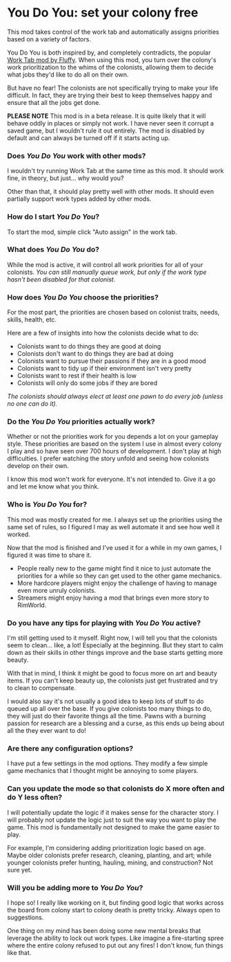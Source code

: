 # You Do You: set your colony free

This mod takes control of the work tab and automatically assigns priorities
based on a variety of factors.

You Do You is both inspired by, and completely contradicts, the popular [Work
Tab mod by
Fluffy](https://steamcommunity.com/sharedfiles/filedetails/?id=725219116). When
using this mod, you turn over the colony's work prioritization to the whims of
the colonists, allowing them to decide what jobs they'd like to do all on their
own.

But have no fear! The colonists are not specifically trying to make your life
difficult. In fact, they are trying their best to keep themselves happy and
ensure that all the jobs get done.

**PLEASE NOTE** This mod is in a beta release. It is quite likely that it will
behave oddly in places or simply not work. I have never seen it corrupt a saved
game, but I wouldn't rule it out entirely. The mod is disabled by default and
can always be turned off if it starts acting up.

### Does *You Do You* work with other mods?

I wouldn't try running Work Tab at the same time as this mod. It should work
fine, in theory, but just... why would you?

Other than that, it should play pretty well with other mods. It should even
partially support work types added by other mods.

### How do I start *You Do You*?

To start the mod, simple click "Auto assign" in the work tab.

### What does *You Do You* do?

While the mod is active, it will control all work priorities for all of your
colonists. *You can still manually queue work, but only if the work type
hasn't been disabled for that colonist.*

### How does *You Do You* choose the priorities?

For the most part, the priorities are chosen based on colonist traits, needs,
skills, health, etc.

Here are a few of insights into how the colonists decide what to do:

 * Colonists want to do things they are good at doing
 * Colonists don't want to do things they are bad at doing
 * Colonists want to pursue their passions if they are in a good mood
 * Colonists want to tidy up if their environment isn't very pretty
 * Colonists want to rest if their health is low
 * Colonists will only do some jobs if they are bored

*The colonists should always elect at least one pawn to do every job (unless no
one can do it).*

### Do the *You Do You* priorities actually work?
Whether or not the priorities work for you depends a lot on your gameplay style.
These priorities are based on the system I use in almost every colony I play and
so have seen over 700 hours of development. I don't play at high difficulties. I
prefer watching the story unfold and seeing how colonists develop on their own.

I know this mod won't work for everyone. It's not intended to. Give it a go and
let me know what you think.

### Who is *You Do You* for?
This mod was mostly created for me. I always set up the priorities using the
same set of rules, so I figured I may as well automate it and see how well it
worked.

Now that the mod is finished and I've used it for a while in my own games, I
figured it was time to share it.

 * People really new to the game might find it nice to just automate the
   priorities for a while so they can get used to the other game mechanics.
 * More hardcore players might enjoy the challenge of having to manage even
   more unruly colonists.
 * Streamers might enjoy having a mod that brings even more story to
   RimWorld.

### Do you have any tips for playing with *You Do You* active?
I'm still getting used to it myself. Right now, I will tell you that the
colonists seem to clean... like, a lot! Especially at the beginning. But they
start to calm down as their skills in other things improve and the base starts
getting more beauty.

With that in mind, I think it might be good to focus more on art and beauty
items. If you can't keep beauty up, the colonists just get frustrated and try to
clean to compensate.

I would also say it's not usually a good idea to keep lots of stuff to do queued
up all over the base. If you give colonists too many things to do, they will
just do their favorite things all the time. Pawns with a burning passion for
research are a blessing and a curse, as this ends up being about all the they
ever want to do!

### Are there any configuration options?
I have put a few settings in the mod options. They modify a few simple game
mechanics that I thought might be annoying to some players.

### Can you update the mode so that colonists do X more often and do Y less often?
I will potentially update the logic if it makes sense for the character story. I
will probably not update the logic just to suit the way you want to play the
game. This mod is fundamentally not designed to make the game easier to play.

For example, I'm considering adding prioritization logic based on age. Maybe
older colonists prefer research, cleaning, planting, and art; while younger
colonists prefer hunting, hauling, mining, and construction? Not sure yet.

### Will you be adding more to *You Do You*?
I hope so! I really like working on it, but finding good logic that works across
the board from colony start to colony death is pretty tricky. Always open to
suggestions.

One thing on my mind has been doing some new mental breaks that leverage the
ability to lock out work types. Like imagine a fire-starting spree where the
entire colony refused to put out any fires! I don't know, fun things like that.
